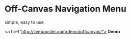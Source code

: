 Off-Canvas Navigation Menu
=====================

simple, easy to use

<a href"http://livebooster.com/demo/offcanvas/"><strong> Demo </strong></a>
